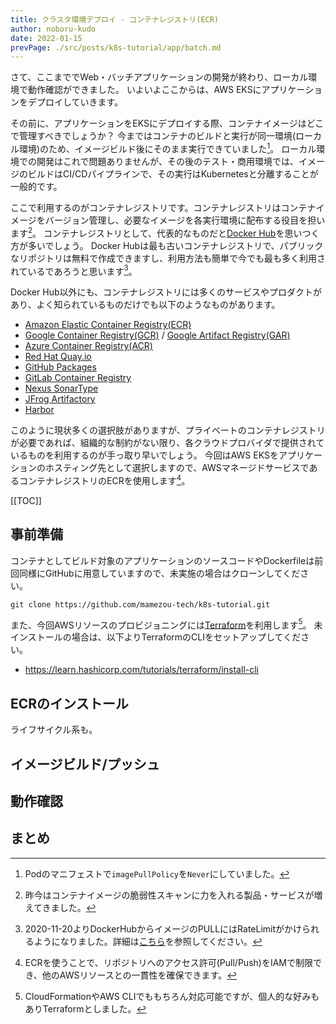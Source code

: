 ```yaml
---
title: クラスタ環境デプロイ - コンテナレジストリ(ECR)
author: noboru-kudo
date: 2022-01-15
prevPage: ./src/posts/k8s-tutorial/app/batch.md
---
```


さて、ここまででWeb・バッチアプリケーションの開発が終わり、ローカル環境で動作確認ができました。
いよいよここからは、AWS EKSにアプリケーションをデプロイしていきます。

その前に、アプリケーションをEKSにデプロイする際、コンテナイメージはどこで管理すべきでしょうか？
今まではコンテナのビルドと実行が同一環境(ローカル環境)のため、イメージビルド後にそのまま実行できていました[^1]。
ローカル環境での開発はこれで問題ありませんが、その後のテスト・商用環境では、イメージのビルドはCI/CDパイプラインで、その実行はKubernetesと分離することが一般的です。

ここで利用するのがコンテナレジストリです。コンテナレジストリはコンテナイメージをバージョン管理し、必要なイメージを各実行環境に配布する役目を担います[^2]。
コンテナレジストリとして、代表的なものだと[Docker Hub](https://hub.docker.com/)を思いつく方が多いでしょう。
Docker Hubは最も古いコンテナレジストリで、パブリックなリポジトリは無料で作成できますし、利用方法も簡単で今でも最も多く利用されているであろうと思います[^3]。

[^1]: Podのマニフェストで`imagePullPolicy`を`Never`にしていました。

[^2]: 昨今はコンテナイメージの脆弱性スキャンに力を入れる製品・サービスが増えてきました。

[^3]: 2020-11-20よりDockerHubからイメージのPULLにはRateLimitがかけられるようになりました。詳細は[こちら](https://www.docker.com/increase-rate-limits)を参照してください。

Docker Hub以外にも、コンテナレジストリには多くのサービスやプロダクトがあり、よく知られているものだけでも以下のようなものがあります。

- [Amazon Elastic Container Registry(ECR)](https://aws.amazon.com/ecr/)
- [Google Container Registry(GCR)](https://cloud.google.com/container-registry/) / [Google Artifact Registry(GAR)](https://cloud.google.com/artifact-registry/)
- [Azure Container Registry(ACR)](https://azure.microsoft.com/services/container-registry/)
- [Red Hat Quay.io](https://quay.io/)
- [GitHub Packages](https://github.com/features/packages)
- [GitLab Container Registry](https://docs.gitlab.com/ee/user/packages/container_registry/)
- [Nexus SonarType](https://www.sonatype.com/)
- [JFrog Artifactory](https://jfrog.com/artifactory/)
- [Harbor](https://goharbor.io/)

このように現状多くの選択肢がありますが、プライベートのコンテナレジストリが必要であれば、組織的な制約がない限り、各クラウドプロバイダで提供されているものを利用するのが手っ取り早いでしょう。
今回はAWS EKSをアプリケーションのホスティング先として選択しますので、AWSマネージドサービスであるコンテナレジストリのECRを使用します[^4]。

[^4]: ECRを使うことで、リポジトリへのアクセス許可(Pull/Push)をIAMで制限でき、他のAWSリソースとの一貫性を確保できます。

[[TOC]]

## 事前準備

コンテナとしてビルド対象のアプリケーションのソースコードやDockerfileは前回同様にGitHubに用意していますので、未実施の場合はクローンしてください。

```shell
git clone https://github.com/mamezou-tech/k8s-tutorial.git
```

また、今回AWSリソースのプロビジョニングには[Terraform](https://www.terraform.io/)を利用します[^5]。
未インストールの場合は、以下よりTerraformのCLIをセットアップしてください。

- <https://learn.hashicorp.com/tutorials/terraform/install-cli>

[^5]: CloudFormationやAWS CLIでももちろん対応可能ですが、個人的な好みもありTerraformとしました。

## ECRのインストール

ライフサイクル系も。

## イメージビルド/プッシュ

## 動作確認

## まとめ

